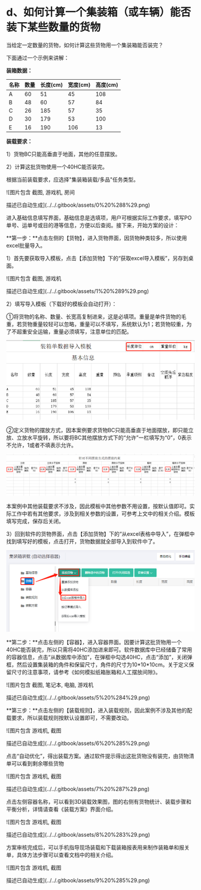 # d、如何计算一个集装箱（或车辆）能否装下某些数量的货物

当给定一定数量的货物，如何计算这些货物用一个集装箱能否装完？

下面通过一个示例来讲解：

**装箱数据：**

| 名称 | 数量 | 长度\(cm\) | 宽度\(cm\) | 高度\(cm\) |
| :--- | :--- | :--- | :--- | :--- |
| A | 60 | 51 | 45 | 108 |
| B | 48 | 60 | 57 | 84 |
| C | 26 | 185 | 57 | 35 |
| D | 30 | 179 | 53 | 100 |
| E | 16 | 190 | 106 | 13 |

**装载要求：**

1）货物BC只能高垂直于地面，其他的任意摆放。

2）计算这批货物使用一个40HC能否装完。

根据当前装载要求，应选择"集装箱装载/多品"任务类型。

![&#x56FE;&#x7247;&#x5305;&#x542B; &#x622A;&#x56FE;, &#x6E38;&#x620F;&#x673A;, &#x623F;&#x95F4;

&#x63CF;&#x8FF0;&#x5DF2;&#x81EA;&#x52A8;&#x751F;&#x6210;](../../.gitbook/assets/0%20%288%29.png)

进入基础信息填写界面，基础信息是选填项，用户可根据实际工作要求，填写PO单号、运单号或目的港等信息，方便以后查阅。接下来，开始方案的设计：

**第一步：**点击左侧的【货物】，进入货物界面，因货物种类较多，所以使用excel批量导入。

1）首先要获取导入模板，点击【添加货物】下的“获取excel导入模板”，另存到桌面。

![&#x56FE;&#x7247;&#x5305;&#x542B; &#x622A;&#x56FE;, &#x6E38;&#x620F;&#x673A;

&#x63CF;&#x8FF0;&#x5DF2;&#x81EA;&#x52A8;&#x751F;&#x6210;](../../.gitbook/assets/1%20%289%29.png)

2）填写导入模板（下载好的模板会自动打开）：

①将货物的名称、数量、长宽高复制进来，这是必填项。重量是单件货物的毛重，若货物重量较轻可以忽略，重量可以不填写，系统默认为1；若货物较重，为了不超重安全运输，重量必须填写，注意单位的匹配。

![](../../.gitbook/assets/2%20%288%29.png)

②定义货物的摆放方式，因本案例要求货物BC只能高垂直于地面摆放，即只能立放、立放水平旋转，所以要将BC其他摆放方式下的“允许”一栏填写为“0”，0表示不允许，1或者不填表示允许。

![](../../.gitbook/assets/3%20%286%29.png)

本案例中其他装载要求不涉及，因此模板中其他参数不用设置，按默认值即可。实际工作中若有其他要求，涉及到相关参数的设置，可参考上文中的相关介绍。模板填写完成，保存后关闭。

3）回到软件的货物界面，点击【添加货物】下的“从excel表格中导入”，在弹框中找到填写好的模板，点击打开，货物数据就全部导入到软件中了。

![](../../.gitbook/assets/4%20%2810%29.png)

**第二步：**点击左侧的【容器】，进入容器界面。因要计算这批货物用一个40HC能否装完，所以只需将40HC添加进来即可。软件数据库中已经储备了常用的容器信息，点击“从数据库中添加”，在弹框中勾选40HC，点击“添加”，关闭弹框，然后设置集装箱的角件和保留尺寸，角件的尺寸为10\*10\*10cm。关于定义保留尺寸的注意事项，请参考《如何模拟纸箱胀箱和人工摆放间隙》。

![&#x56FE;&#x7247;&#x5305;&#x542B; &#x622A;&#x56FE;, &#x7B14;&#x8BB0;&#x672C;, &#x7535;&#x8111;, &#x6E38;&#x620F;&#x673A;

&#x63CF;&#x8FF0;&#x5DF2;&#x81EA;&#x52A8;&#x751F;&#x6210;](../../.gitbook/assets/5%20%284%29.png)

**第三步：**点击左侧的【装载规则】，进入装载规则，因此案例不涉及其他的配载要求，所以装载规则按默认设置即可，不需要改动。

![&#x56FE;&#x7247;&#x5305;&#x542B; &#x6E38;&#x620F;&#x673A;, &#x622A;&#x56FE;

&#x63CF;&#x8FF0;&#x5DF2;&#x81EA;&#x52A8;&#x751F;&#x6210;](../../.gitbook/assets/6%20%285%29.png)

点击“自动优化”，得出装载方案。通过软件提示得出这批货物没有装完，由货物清单可以看到剩余哪些货物

![&#x56FE;&#x7247;&#x5305;&#x542B; &#x6E38;&#x620F;&#x673A;, &#x622A;&#x56FE;

&#x63CF;&#x8FF0;&#x5DF2;&#x81EA;&#x52A8;&#x751F;&#x6210;](../../.gitbook/assets/7%20%287%29.png)

点击左侧容器名称，可以看到3D装载效果图，图的右侧有货物统计、装载步骤和平衡分析，详情请查看《装载方案》界面介绍。

![&#x56FE;&#x7247;&#x5305;&#x542B; &#x6E38;&#x620F;&#x673A;, &#x622A;&#x56FE;

&#x63CF;&#x8FF0;&#x5DF2;&#x81EA;&#x52A8;&#x751F;&#x6210;](../../.gitbook/assets/8%20%283%29.png)

方案审核完成后，可以手机指导现场装载和下载装箱报表用来制作装箱单和报关单，具体方法步骤可以查看文档中的相关介绍。

![&#x56FE;&#x7247;&#x5305;&#x542B; &#x6E38;&#x620F;&#x673A;, &#x622A;&#x56FE;

&#x63CF;&#x8FF0;&#x5DF2;&#x81EA;&#x52A8;&#x751F;&#x6210;](../../.gitbook/assets/9%20%285%29.png)

